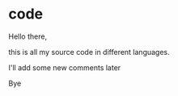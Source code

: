 # code
Hello there,

this is all my source code in different languages.

I'll add some new comments later

Bye
